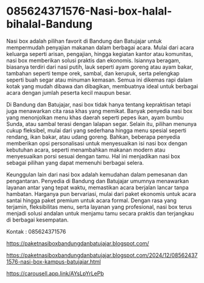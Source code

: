 # 085624371576-Nasi-box-halal-bihalal-Bandung
Nasi box adalah pilihan favorit di Bandung dan Batujajar untuk mempermudah penyajian makanan dalam berbagai acara. Mulai dari acara keluarga seperti arisan, pengajian, hingga kegiatan kantor atau komunitas, nasi box memberikan solusi praktis dan ekonomis. Isiannya beragam, biasanya terdiri dari nasi putih, lauk seperti ayam goreng atau ayam bakar, tambahan seperti tempe orek, sambal, dan kerupuk, serta pelengkap seperti buah segar atau minuman kemasan. Semua ini dikemas rapi dalam kotak yang mudah dibawa dan dibagikan, membuatnya ideal untuk berbagai acara dengan jumlah peserta kecil maupun besar.

Di Bandung dan Batujajar, nasi box tidak hanya tentang kepraktisan tetapi juga menawarkan cita rasa khas yang memikat. Banyak penyedia nasi box yang menonjolkan menu khas daerah seperti pepes ikan, ayam bumbu Sunda, atau sambal terasi dengan lalapan segar. Selain itu, pilihan menunya cukup fleksibel, mulai dari yang sederhana hingga menu spesial seperti rendang, ikan bakar, atau udang goreng. Bahkan, beberapa penyedia memberikan opsi personalisasi untuk menyesuaikan isi nasi box dengan kebutuhan acara, seperti menambahkan makanan modern atau menyesuaikan porsi sesuai dengan tamu. Hal ini menjadikan nasi box sebagai pilihan yang dapat memenuhi berbagai selera.

Keunggulan lain dari nasi box adalah kemudahan dalam pemesanan dan pengantaran. Penyedia di Bandung dan Batujajar umumnya menawarkan layanan antar yang tepat waktu, memastikan acara berjalan lancar tanpa hambatan. Harganya pun bervariasi, mulai dari paket ekonomis untuk acara santai hingga paket premium untuk acara formal. Dengan rasa yang terjamin, fleksibilitas menu, serta layanan yang profesional, nasi box terus menjadi solusi andalan untuk menjamu tamu secara praktis dan terjangkau di berbagai kesempatan.

Kontak : 085624371576

https://paketnasiboxbandungdanbatujajar.blogspot.com/

https://paketnasiboxbandungdanbatujajar.blogspot.com/2024/12/085624371576-nasi-box-kampus-batujajar.html

https://carousell.app.link/AYsLpYrLePb
